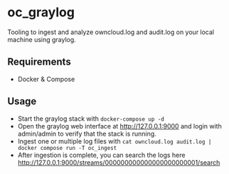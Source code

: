 # oc_graylog

Tooling to ingest and analyze owncloud.log and audit.log on your local machine using graylog.

## Requirements
- Docker & Compose

## Usage
- Start the graylog stack with `docker-compose up -d`
- Open the graylog web interface at http://127.0.0.1:9000 and login with admin/admin to verify that the stack is running.
- Ingest one or multiple log files with `cat owncloud.log audit.log | docker compose run -T oc_ingest`
- After ingestion is complete, you can search the logs here http://127.0.0.1:9000/streams/000000000000000000000001/search


